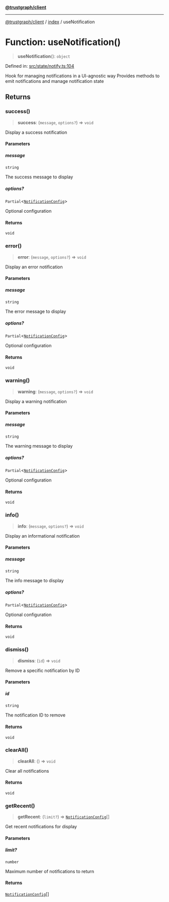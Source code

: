 [**@trustgraph/client**](../../README.md)

***

[@trustgraph/client](../../README.md) / [index](../README.md) / useNotification

# Function: useNotification()

> **useNotification**(): `object`

Defined in: [src/state/notify.ts:104](https://github.com/trustgraph-ai/trustgraph-ts-client/blob/edcc8c01cf9c2f58c76719d5d2aa7058546360d9/src/state/notify.ts#L104)

Hook for managing notifications in a UI-agnostic way
Provides methods to emit notifications and manage notification state

## Returns

### success()

> **success**: (`message`, `options?`) => `void`

Display a success notification

#### Parameters

##### message

`string`

The success message to display

##### options?

`Partial`\<[`NotificationConfig`](../../types/interfaces/NotificationConfig.md)\>

Optional configuration

#### Returns

`void`

### error()

> **error**: (`message`, `options?`) => `void`

Display an error notification

#### Parameters

##### message

`string`

The error message to display

##### options?

`Partial`\<[`NotificationConfig`](../../types/interfaces/NotificationConfig.md)\>

Optional configuration

#### Returns

`void`

### warning()

> **warning**: (`message`, `options?`) => `void`

Display a warning notification

#### Parameters

##### message

`string`

The warning message to display

##### options?

`Partial`\<[`NotificationConfig`](../../types/interfaces/NotificationConfig.md)\>

Optional configuration

#### Returns

`void`

### info()

> **info**: (`message`, `options?`) => `void`

Display an informational notification

#### Parameters

##### message

`string`

The info message to display

##### options?

`Partial`\<[`NotificationConfig`](../../types/interfaces/NotificationConfig.md)\>

Optional configuration

#### Returns

`void`

### dismiss()

> **dismiss**: (`id`) => `void`

Remove a specific notification by ID

#### Parameters

##### id

`string`

The notification ID to remove

#### Returns

`void`

### clearAll()

> **clearAll**: () => `void`

Clear all notifications

#### Returns

`void`

### getRecent()

> **getRecent**: (`limit?`) => [`NotificationConfig`](../../types/interfaces/NotificationConfig.md)[]

Get recent notifications for display

#### Parameters

##### limit?

`number`

Maximum number of notifications to return

#### Returns

[`NotificationConfig`](../../types/interfaces/NotificationConfig.md)[]

